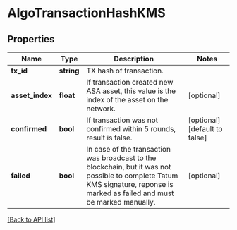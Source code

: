 # AlgoTransactionHashKMS

## Properties

Name | Type | Description | Notes
------------ | ------------- | ------------- | -------------
**tx_id** | **string** | TX hash of transaction. |
**asset_index** | **float** | If transaction created new ASA asset, this value is the index of the asset on the network. | [optional]
**confirmed** | **bool** | If transaction was not confirmed within 5 rounds, result is false. | [optional] [default to false]
**failed** | **bool** | In case of the transaction was broadcast to the blockchain, but it was not possible to complete Tatum KMS signature, reponse is marked as failed and must be marked manually. | [optional]

[[Back to API list]](../../README.md#api-endpoints)
